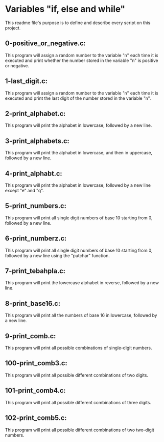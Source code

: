 # Variables "if, else and while"
This readme file's purpose is to define and describe every script on this project.

## 0-positive_or_negative.c:
This program will assign a random number to the variable "n" each time it is executed and print whether the number stored in the variable "n" is positive or negative.

## 1-last_digit.c:
This program will assign a random number to the variable "n" each time it is executed and print the last digit of the number stored in the variable "n".

## 2-print_alphabet.c:
This program will print the alphabet in lowercase, followed by a new line.

## 3-print_alphabets.c:
This program will print the alphabet in lowercase, and then in uppercase, followed by a new line.

## 4-print_alphabt.c:
This program will print the alphabet in lowercase, followed by a new line except "e" and "q".

## 5-print_numbers.c:
This program will print all single digit numbers of base 10 starting from 0, followed by a new line.

## 6-print_numberz.c:
This program will print all single digit numbers of base 10 starting from 0, followed by a new line using the "putchar" function.

## 7-print_tebahpla.c:
This program will print the lowercase alphabet in reverse, followed by a new line.

## 8-print_base16.c:
This program will print all the numbers of base 16 in lowercase, followed by a new line.

## 9-print_comb.c:
This program will print all possible combinations of single-digit numbers.

## 100-print_comb3.c:
This program will print all possible different combinations of two digits.

## 101-print_comb4.c:
This program will print all possible different combinations of three digits.

## 102-print_comb5.c:
This program will print all possible different combinations of two two-digit numbers.
